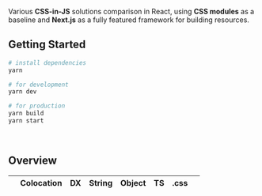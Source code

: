 Various **CSS-in-JS** solutions comparison in React, using **CSS modules** as a baseline and **Next.js** as a fully featured framework for building resources.

## Getting Started

```bash
# install dependencies
yarn

# for development
yarn dev

# for production
yarn build
yarn start
```
<br />

## Overview

|                                         | Colocation | DX    | String | Object | TS    | .css  | <style> | Theme | Lib  | Page |
| :-------------------------------------- | :--------: | :---: | :----: | :----: | :---: | :---: | :-----: | :---: | ---: | ---: |
| [CSS Modules](#css-modules)             | ❌ | ✅ | ✅ | ❌ | ❌ | ✅ | ❌ | ❌ | -        | -        |
| [Styled JSX](#styled-jsx)               | ✅ | 🟠 | ✅ | ❌ | ❌ | ❌ | ✅ | 🟠 |  +3.5 KB |  +4.4 KB |
| [Styled Components](#styled-components) | ✅ | 🟠 | ✅ | ✅ | ✅ | ❌ | ✅ | ✅ | +13.8 KB | +14.5 KB |
| [Emotion](#emotion)                     | ✅ | ✅ | ✅ | ✅ | ✅ | ❌ | ✅ | ✅ |  +7.1 KB | +11.2 KB |
| [Treat](#treat)                         | ❌ | 🟠 | ❌ | ✅ | ✅ | ✅ | ❌ | ✅ | -        | -        |
| [TypeStyle](#typestyle)                 | ✅ | 🟠 | ❌ | ✅ | ✅ | ❌ | ✅ | 🟠 |  +3.1 KB |  +3.7 KB |
| [Fela](#fela)                           | ✅ | ❔ | ❔ | ✅ | ❔ | ❔ | ✅ | ❔ |      ??? |      ??? |
| [Stitches](#stitches)                   | ✅ | ❔ | ❔ | ✅ | ❔ | ❔ | ✅ | ❔ |      ??? |      ??? |
| [JSS](#jss)                             | ✅ | ❌ | ❌ | ✅ | ❌ | ❌ | ✅ | ✅ | +19.0 KB | +20.0 KB |
| [Otion](#otion)                         | ✅ | ❔ | ❔ | ✅ | ❔ | ❔ | ✅ | ❔ |      ??? |      ??? |

<br />

**LEGEND**:

- **Colocation**: ability to define styles within the same file as the component (this ability also gives you the option to move the styles into a separate file and import them, but not the other way around).
- **DX**: Developer eXperience which includes:
   - syntax highlighting
   - code-completion for CSS properties and values
- **String**: support for defining styles as strings, using ES Tagged Templates and writing property names in kebab-case, like in CSS
- **Object**: support for defining styles as objects, by writing property names in camelCase
- **TS**: TypeScript support for library API, either built-in, or via `@types` package
- **.css**: support for extracting and serving the styles as native `.css` files
- **style tag**: support for serving the styles as injected `<style>` tags in the document's `<head>`
- **Theme**: built-in support for Theming or managing design tokens/system
- **Lib**: size in KB of the library that is shipped in a production build
- **Bundle**: increase in KB (as an average), for an entire single page built for production

<br />

### Overall observations

✅ **Code splitting**  
Components used only in a specific route will only be bundled for that route. This is something that Next.js performs out-of-the-box.

✅ **Global styles**  
All solutions offer a way to define global styles, some with a separate API.  
   - **JSS** has a convoluted API for this, which requires an additional plugin, which we didn't figure out how to implement

✅ **SSR**  
All solutions are able to be Server-Side Rendered by Next.js.

✅ **Vendor prefixes**  
All solutions add vendor specific prefixes out-of-the-box.
   - **JSS** requires an additional plugin for this

✅ **Unique class names**  
All solutions generate unique class names, like CSS Modules do.

✅ **Full CSS support**  
All solutions support most CSS properties that you would need: **pseudo classes & elements**, **media queries**, **keyframes** are the ones that we tested.

🟠 **Increased FCP**  
For solutions that don't support `.css` file extraction, **SSRed** styles are added as `<style>` tags in the `<head>`, which will result in higher FCP than regular CSS, because `.css` files can and will be loaded in paralel to other resources, while big `<style>` content will be sent and parsed along with the HTML. 
- **CSS Modules** and **Treat** dont' have this problem, because they extract

🟠 **Dead code removal**  
Most solution say they remove unused code/styles. This is only **half-true**. Unused code is indeed more difficult to accumulate, especially of you compare it to large `.css` files as we used to write a century ago. But when compared to CSS Modules, the differencies are not that big. Any solution that offers the option to write **selectors** or **nested styles** will bundle unused styles. Even solutions that don't offer this option, have the same problem.

🟠 **Debugging / Inspecting**  
Most solutions inject the `<style>` tag in the DOM in `DEVELOPMENT`, which is a slower approach, but enables style inspecting using browser dev tools. But when building for `PRODUCTION`, they use [`CSSStyleSheet.insertRule()`](https://developer.mozilla.org/en-US/docs/Web/API/CSSStyleSheet/insertRule) to inject the styles directly into the CSSOM, which is a way faster approach, but you cannot inspect the styles.
   - **JSS** uses `insertRule()` in dev mode as well, so you cannot see what gets injected

Basically, what you get is code removal when you delete the component, because the styles are colocated. Also, when using Styled Components syntax (available with many solutions) you get the styles removed when you delete the Styled Component.

❌ **No component deduping**  
If a component is imported by 2 different routes, it will be send twice to the client. This is probably a limitation of Next.js and probably could be fixed with module federation, currently not supported in Next.js 10.

<br />

### CSS modules

- **TypeScript** can be used, but only as inline styles, not in CSS files, same applies for **dynamic or user styles**
- media queries with TS/JS values cannot be used, so they should be handled as inline styles with JS match media, or via SSR props from user agent

```
Page                                Size     First Load JS
┌ ○ /                               2.15 kB        64.9 kB
├   └ css/7a5b6d23ea12e90bddea.css  407 B
├   /_app                           0 B            62.7 kB
├ ○ /404                            3.03 kB        65.7 kB
└ ○ /other                          706 B          63.4 kB
    └ css/57bb8cd5308b249275fa.css  443 B
+ First Load JS shared by all       62.7 kB
  ├ chunks/commons.7af247.js        13.1 kB
  ├ chunks/framework.9d5241.js      41.8 kB
  ├ chunks/main.03531f.js           6.62 kB
  ├ chunks/pages/_app.6e472f.js     526 B
  ├ chunks/webpack.50bee0.js        751 B
  └ css/d9aac052842a915b5cc7.css    325 B
```

<br />

### Styled JSX

Very simple solution, doesn't have a dedicated website for documentation, everything is on Github. It's not popular, but it is the built-in solution in Next.js.

- 🟠 need additional editor plugin for highlight & language service
- 🟠 has TypeScript support (via `@types`), but not sure if/how they help, as there isn't any library API to use, or it's very minimal
- 🟠 bundles all defined styles even if they are not used in component
- ✅ out-of-the-box support with Next.js
- ✅ has a minimal API, so it has a low learning curve
- ✅ styles on element/tags like `button` are automatically scoped (unique class names are added)
- ✅ can get generated `className`, or `styles` object (but it contains an entire React component, with all the static & dynamic styles)
- ✅ page styles are more convenient, because they can be colocated within the Page component

**Observations**:
- need to [split static & dynamic styles](https://github.com/vercel/styled-jsx#dynamic-styles), otherwise it will render duplicate output
- cannot use nesting, like `& span`, or `&:hover`
- user input styles: it generates a new class name for each change, but it removes the old one
- unique class names are added to elements that are not targetted in style definition (highly polluted html)

```
Page                                                           Size     First Load JS
┌ ○ /                                                          2.64 kB        69.3 kB
├   /_app                                                      0 B            66.6 kB
├ ○ /404                                                       3.03 kB        69.6 kB
└ ○ /other                                                     1.17 kB        67.8 kB
+ First Load JS shared by all                                  66.6 kB
  ├ chunks/1dfa07d0b4ad7868e7760ca51684adf89ad5b4e3.3baab1.js  3.53 kB
  ├ chunks/commons.7af247.js                                   13.1 kB
  ├ chunks/framework.9d5241.js                                 41.8 kB
  ├ chunks/main.99ad68.js                                      6.62 kB
  ├ chunks/pages/_app.949398.js                                907 B
  └ chunks/webpack.50bee0.js                                   751 B
```

<br />

### Styled Components

Probably the most popular solution, good documentation. It uses Tagged Templates to defines styles, but can use objects as well, but apparently it's a second class citizen.

- 🟠 it has a higher learning curve
- 🟠 need additional editor plugin for highlight & language service
- 🟠 bundles nested styles even if they are not used in component (however, if you don't use a StyledComponent, it won't be bundled, as it is not referenced)
- ✅ pretty good TS support (via `@types`), except when using Object Styles, which is a newer approach apparently
- ✅ provides nesting selectors

**Observations**:
- need to split static & dynamic styles, otherwise it will render duplicate output
- de-facto are Tagged Templates, but you can also use Object Styles, however mixing them is confusing, because syntax is different (kebab vs camel, EOL character, quotes, etc)
- some more complex syntax appears to be a bit cumbersome to get it right
- user input styles: it generates a new class name for each change, but it does NOT remove the old one

```
Page                                                           Size     First Load JS
┌ ○ /                                                          2.5 kB         79.4 kB
├   /_app                                                      0 B            76.9 kB
├ ○ /404                                                       3.03 kB        79.9 kB
└ ○ /other                                                     1.04 kB        77.9 kB
+ First Load JS shared by all                                  76.9 kB
  ├ chunks/1dfa07d0b4ad7868e7760ca51684adf89ad5b4e3.3f0ffd.js  13.8 kB
  ├ chunks/commons.7af247.js                                   13.1 kB
  ├ chunks/framework.9d5241.js                                 41.8 kB
  ├ chunks/main.99ad68.js                                      6.62 kB
  ├ chunks/pages/_app.7093f3.js                                921 B
  └ chunks/webpack.50bee0.js                                   751 B
```

<br />

### Emotion

Probably the most comprehensive, complete, sofisticated solution. Detailed documentation, built with TypeScript, looks mature being at version 11.

- 🟠 it has a higher learning curve
- 🟠 bundles nested styles even if they are not used in component
- ✅ good DX, since you can use objects (not necessarily strings), provides code completion
- ✅ built-in TypeScript support
- ✅ provides nesting selectors

**Observations**:
- dynamic props are not as straightforward to use with TS, not sure how to structure the components, I guess it needs a different angle approach
- there are naming conflicts between Component Props and Element Attribute names (see custom Input component: passed Props `onChange()` and input `onChange()`)
- user input styles: it generates a new class name for each change, but it does NOT remove the old one
- cannot (easily) split static and dynamic styles, it doesn't properly separate them, even if defined separately (highly poluted duplicated styles in head)

```
Page                                                           Size     First Load JS
┌ ○ /                                                          5.86 kB        76.1 kB
├   /_app                                                      0 B            70.2 kB
├ ○ /404                                                       3.03 kB        73.3 kB
└ ○ /other                                                     4.46 kB        74.7 kB
+ First Load JS shared by all                                  70.2 kB
  ├ chunks/1dfa07d0b4ad7868e7760ca51684adf89ad5b4e3.0d44a7.js  7.17 kB
  ├ chunks/commons.800e6d.js                                   13.1 kB
  ├ chunks/framework.9d5241.js                                 41.8 kB
  ├ chunks/main.45755e.js                                      6.55 kB
  ├ chunks/pages/_app.2f0633.js                                880 B
  └ chunks/webpack.50bee0.js                                   751 B
```

<br />

### Treat

More modern, with great TypeScript integration and low runtime overhead, it's pretty minimal in its features. Everything is processed at compile time, and it generates CSS files, similar to Linaria & CSS modules.

- 🟠 it doesn't handle dynamic styles (can use built-in `variants` based on predefined types, or inline styles for user defined styles)
- 🟠 bundles defined styles even if they are not used in component (but a bit more difficult, because you are not allowed nested types)
- ✅ great DX, code completion out-of-the-box
- ✅ it has a pretty low learning curve
- ✅ built-in TypeScript support

**Observations**:
- it's built with restrictions in mind, great TS experience
- it's pretty similar to CSS modules, like needing external file, having CSS files generated, putting `className` strings on elements, handling dynamic styles differently, etc
- it's different to CSS modules considering:
  - TypeScript integration
  - stricter in defining styles
  - easier to use media queries with JS values
- it feels like CSS modules, but you don't write CSS

```
Page                                Size     First Load JS
┌ ○ /                               2.11 kB        64.8 kB
├   └ css/4ca0d586ad5efcd1970b.css  422 B
├   /_app                           0 B            62.7 kB
├ ○ /404                            3.03 kB        65.8 kB
└ ○ /other                          632 B          63.4 kB
    └ css/adb81858cf67eabcd313.css  435 B
+ First Load JS shared by all       62.7 kB
  ├ chunks/commons.7af247.js        13.1 kB
  ├ chunks/framework.9d5241.js      41.8 kB
  ├ chunks/main.03531f.js           6.62 kB
  ├ chunks/pages/_app.2baddf.js     546 B
  ├ chunks/webpack.50bee0.js        751 B
  └ css/08916f1dfb6533efc4a4.css    286 B
```

<br />

### TypeStyle

Minimal library, focused only on type-checking. It is framework agnostic, that's why it doesn't have a special API for handling dynamic styles. There are React wrappers (at least 2) but the typing feels a bit cumbersome.

- 🟠 it doesn't handle dynamic styles, you have to use JS functions to compute styles
- 🟠 bundles nested styles even if they are not used in component
- 🟠 it has a learning curve, you don't feel you write CSS
- 🟠 out-of-the-box theming support (but it uses TS namespaces, which is a non-recommended feature of the language)
- ✅ great DX, code completion out-of-the-box
- ✅ built-in TypeScript support

**Observations**:
- it creates a single `<style>` tag, with all the styles bundled, and replaced (don't know if this has a major impact, since it replaces the entire tag)
- don't know how to split dynamic and static styles, it's easy to create duplicate styles
- overall, you have to learn new ways to write CSS, with the only benefit of colocating styles

```
Page                                                           Size     First Load JS
┌ ○ /                                                          2.41 kB        68.6 kB
├   /_app                                                      0 B            66.2 kB
├ ○ /404                                                       3.03 kB        69.2 kB
└ ○ /other                                                     953 B          67.1 kB
+ First Load JS shared by all                                  66.2 kB
  ├ chunks/1dfa07d0b4ad7868e7760ca51684adf89ad5b4e3.250ad4.js  3.09 kB
  ├ chunks/commons.7af247.js                                   13.1 kB
  ├ chunks/framework.9d5241.js                                 41.8 kB
  ├ chunks/main.99ad68.js                                      6.62 kB
  ├ chunks/pages/_app.d59d73.js                                893 B
  └ chunks/webpack.50bee0.js                                   751 B
```

<br />

### Fela

<br />

### Stitches

<br />

### JSS

It appears to be a mature solution, with big docs and plugings. The API is intuitive and very easy to use, love it. However, it lacks some modern features, especially TS support and code completion.

- ❌ no code completion, although it uses style objects
- ❌ no TS support
- 🟠 bundles nested styles even if they are not used in component
- 🟠 provides nesting selectors, but only with plugin (which adds even more to bundle)
- ✅ it has a low learning curve

**Observations**:
- `react-jss` uses className by default. There's also `styled-jss` that uses Styled Components approach, but it has no types, and couldn't make it work on top of `react-jss`.
- the way you attach styles to components is similar to React Native StyleSheets, you define an object with all subcomponents styles, and attach them to various subcomponents classnames.
- very easy and simple to use API, intuitive
- lack TS support, you can feel it when dealing with dynamic styles based on props, which can't be typed and statically checked
- no intellisence on properties/values
- nesting not supported ootb, but has a plugin for that
- global styles are cumbersome to setup, requires plugin, tried to mix the JSS setup docs, with the react-jss SSR setup docs, with the plugin-globals docs on usage, no luck (using the default global stylesheet instead)
- looks like it's the most heavy-weighted solution
- cannot see injected styles: https://github.com/cssinjs/jss/issues/1125#issue-455194189

```
Page                              Size     First Load JS
┌ ○ /                             1.98 kB        84.9 kB
├   /_app                         0 B            64.3 kB
├ ○ /404                          3.03 kB        67.3 kB
└ ○ /other                        501 B          83.5 kB
+ First Load JS shared by all     64.3 kB
  ├ chunks/commons.7af247.js      13.1 kB
  ├ chunks/framework.37f4a7.js    42.1 kB
  ├ chunks/main.99ad68.js         6.62 kB
  ├ chunks/pages/_app.ea9fff.js   1.78 kB
  ├ chunks/webpack.50bee0.js      751 B
  └ css/d9aac052842a915b5cc7.css  325 B
```

<br />

### Otion

<br />
---
<br />

### Aphrodite

It's not a popular solution, the approach is similar to **React Native StyleSheets**  way of styling components. Has built-in TypeScript support and a simple API.

- global styles are a bit cumbersome to define
- no nesting support, apart from media queries & pseudo selectors
- no dynamic out-of-the-box support, so you have to get around that, like inline styles I guess, or like in React Native

**Conclusion**: doesn't add any real value, except the ergonomics to colocate styles with the component.

<br />

### Glamor

I got it started with Next.js, but it feels fragile. The [Glamor official example](https://github.com/vercel/next.js/tree/canary/examples/with-glamor) throws an error regarding `rehydrate`. When commenting it out, it works, but not sure what the consequences are.

- it looks like an unmaintained or abandoned package
- documentation is so and so
- lacks any TS support
- has a lot of documented experimental features, marked as "buggy"

**Conclusion**: it feels like a side/internal project at FB, that is not used anymore.

<br />

### Linaria

Didn't manage to start it with Next.js + TypeScript.

It was an interesting solution, as it promises zero-runtime overhead, generating `.css` files at build time, while the style are colocated within the components.

### Cxs

Didn't manage to start it with Next.js + TypeScript. The [official example](https://github.com/vercel/next.js/tree/canary/examples/with-cxs) uses version 3, while today we have version 6. The example doesn't work, because the API has changed.

The solution looked interesting, because it is supposed to be very light weight.

### Astroturf

Didn't manage to start it with Next.js + TypeScript. The [official example](https://github.com/vercel/next.js/tree/canary/examples/with-astroturf) uses an older version of Next.js.

The solution is not that popular, but it used `.css` extraction with colocated styles.

### Styletron

It looks like a not so popular solution, which also lacks support for TypeScript. It looks like the maintainers work at Uber and they use it internally. It focused on generating unique atomic CSS classes, which could potentially deduplicate a lot of code.

### Radium

The projest was put in [Maintenance Mode](https://formidable.com/blog/2019/radium-maintenance/). They recommend other solutions.

### Glamorous

The project was [discountinued](https://github.com/paypal/glamorous/issues/419) in favor of Emotion.
